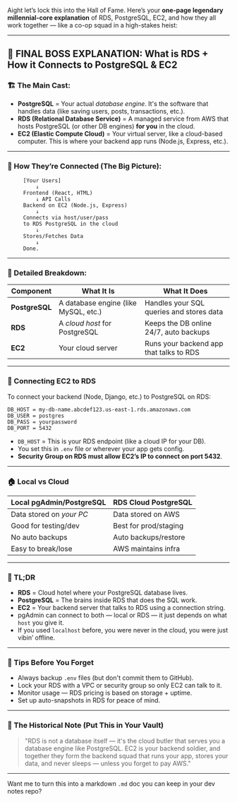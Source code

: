 Aight let’s lock this into the Hall of Fame. Here’s your **one-page legendary millennial-core explanation** of RDS, PostgreSQL, EC2, and how they all work together — like a co-op squad in a high-stakes heist:

---

## 🧠 FINAL BOSS EXPLANATION: What is RDS + How it Connects to PostgreSQL & EC2

### 🏗️ The Main Cast:
- **PostgreSQL** = Your actual *database engine*. It's the software that handles data (like saving users, posts, transactions, etc.).
- **RDS (Relational Database Service)** = A managed service from AWS that hosts PostgreSQL (or other DB engines) **for you** in the cloud.
- **EC2 (Elastic Compute Cloud)** = Your virtual server, like a cloud-based computer. This is where your backend app runs (Node.js, Express, etc.).

---

### 🧬 How They’re Connected (The Big Picture):

```plaintext
     [Your Users]
         ↓
     Frontend (React, HTML)
         ↓ API Calls
     Backend on EC2 (Node.js, Express)
         ↓
     Connects via host/user/pass
     to RDS PostgreSQL in the cloud
         ↓
     Stores/Fetches Data
         ↓
     Done.
```

---

### 🧩 Detailed Breakdown:

| Component       | What It Is                            | What It Does                            |
|----------------|----------------------------------------|------------------------------------------|
| **PostgreSQL** | A database engine (like MySQL, etc.)   | Handles your SQL queries and stores data |
| **RDS**        | A *cloud host* for PostgreSQL          | Keeps the DB online 24/7, auto backups   |
| **EC2**        | Your cloud server                      | Runs your backend app that talks to RDS  |

---

### 🔌 Connecting EC2 to RDS

To connect your backend (Node, Django, etc.) to PostgreSQL on RDS:

```env
DB_HOST = my-db-name.abcdef123.us-east-1.rds.amazonaws.com
DB_USER = postgres
DB_PASS = yourpassword
DB_PORT = 5432
```

- `DB_HOST` = This is your RDS endpoint (like a cloud IP for your DB).
- You set this in `.env` file or wherever your app gets config.
- **Security Group on RDS must allow EC2’s IP to connect on port 5432**.

---

### 🏠 Local vs Cloud

| Local pgAdmin/PostgreSQL | RDS Cloud PostgreSQL |
|--------------------------|----------------------|
| Data stored on *your PC* | Data stored on AWS   |
| Good for testing/dev     | Best for prod/staging|
| No auto backups          | Auto backups/restore |
| Easy to break/lose       | AWS maintains infra  |

---

### 🎉 TL;DR

- **RDS** = Cloud hotel where your PostgreSQL database lives.
- **PostgreSQL** = The brains inside RDS that does the SQL work.
- **EC2** = Your backend server that talks to RDS using a connection string.
- pgAdmin can connect to both — local or RDS — it just depends on what `host` you give it.
- If you used `localhost` before, you were never in the cloud, you were just vibin’ offline.

---

### 🔐 Tips Before You Forget

- Always backup `.env` files (but don't commit them to GitHub).
- Lock your RDS with a VPC or security group so only EC2 can talk to it.
- Monitor usage — RDS pricing is based on storage + uptime.
- Set up auto-snapshots in RDS for peace of mind.

---

### 📜 The Historical Note (Put This in Your Vault)

> "RDS is not a database itself — it's the cloud butler that serves you a database engine like PostgreSQL. EC2 is your backend soldier, and together they form the backend squad that runs your app, stores your data, and never sleeps — unless you forget to pay AWS."

---

Want me to turn this into a markdown `.md` doc you can keep in your dev notes repo?